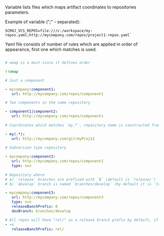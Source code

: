 Variable lists files which maps artifact coordinates to repositories parameters.

Example of variable (";" - separated): 

```
SCM4J_VCS_REPOS=file:///c:/workspace/my-repos.yaml;http://mycompany.com/repos/project1-repos.yaml`
```

Yaml file consists of number of rules which are applied in order of appearance, first one which matches is used.

```yaml

# omap is a must since it defines order

!!omap

# Just a component

- mycompany:component1: 
   url: http://mycompany.com/repos/component1

# Two components in the same repository

- component1|component2:
   url: http://mycompany.com/repos/components
  
# Coordinates which matches `my.*`, repository name is constructed from repository name using regular expression

- my(.*):
   url: http://mycompany.com/git/myProj$1
  
# Subversion type repository

- mycompany:component2:
   url: http://mycompany.com/repos/component1
   type: svn
  
# Repository where 
# a) `release` branches are prefixed with `B` (default is `release/`) 
# b) `develop` branch is named `branches/develop` (by default it is `trunk` or `master` according to the repository type).

- mycompany:component3:
   url: http://mycompany.com/repos/component3
   type: svn
   releaseBanchPrefix: B
   devBranch: branches/develop

# All repos will have "rel/" as a release branch prefix by default, if not specified above
- ~:
   releaseBanchPrefix: rel/

```
